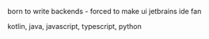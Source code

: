 born to write backends - forced to make ui
jetbrains ide fan

kotlin, java, javascript, typescript, python
